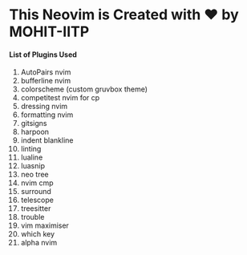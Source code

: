 <h1>This Neovim is Created with ❤️ by MOHIT-IITP</h1>
<h4>List of Plugins Used </h4>
<ol>
  <li>AutoPairs nvim</li>
  <li>bufferline nvim</li>
  <li>colorscheme (custom gruvbox theme)</li>
  <li>competitest nvim for cp</li>
  <li>dressing nvim</li>
  <li>formatting nvim</li>
  <li>gitsigns</li>
  <li>harpoon</li>
  <li>indent blankline </li>
  <li>linting </li>
  <li>lualine</li>
  <li>luasnip</li>
  <li>neo tree</li>
  <li>nvim cmp</li>
  <li>surround</li>
  <li>telescope</li>
  <li>treesitter</li>
  <li>trouble</li>
  <li>vim maximiser</li>
  <li>which key</li>
  <li>alpha nvim</li>
</ol>
